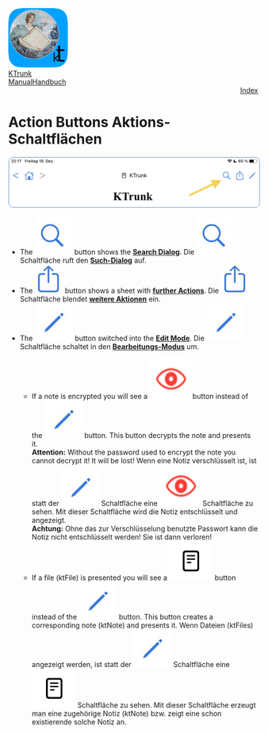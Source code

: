 <div class="hGrid">
  <div class="grid-1">
    <a href="./../index.html"><img src="./../logo120.png"></a>
  </div>
  <div class="grid-2">
    <div class="gridTitle"><a href="./../index.html">KTrunk</a></div>
    <div class="gridTitle"><a href="./../Manual.html"><span class="en">Manual</span><span class="de">Handbuch</span></a></div>
    <div class="gridDescription" style="text-align: right;"><a href="Index.html">Index</a></div>
  </div>
<div class="gridBreak"></div>
</div>



<h1>
  <span class="en">Action Buttons</span>
  <span class="de">Aktions-Schaltflächen</span>
</h1>
<img src="ActionButtons.jpg" style="border: 2px solid #B0C4DE; border-radius: 10px;">
<ul>
  <li>
    <span class="en">The <img src="buttons/search.jpg" class="inLineImg"> button shows the <b><a href="SearchDialog.html">Search Dialog</a></b>.</span>
    <span class="de">Die <img src="buttons/search.jpg" class="inLineImg"> Schaltfläche ruft den <b><a href="SearchDialog.html">Such-Dialog</a></b> auf.</span>
  </li>
  <li>
    <span class="en">The <img src="buttons/actions.jpg" class="inLineImg"> button shows a sheet with <b><a href="FurtherActions.html">further Actions</a></b>.</span>
    <span class="de">Die <img src="buttons/actions.jpg" class="inLineImg"> Schaltfläche blendet <b><a href="FurtherActions.html">weitere Aktionen</a></b> ein.</span>
  </li>
  <li>
    <span class="en">The <img src="buttons/edit.jpg" class="inLineImg"> button switched into the <b><a href="EditMode.html">Edit Mode</a></b>.</span>
    <span class="de">Die <img src="buttons/edit.jpg" class="inLineImg"> Schaltfläche schaltet in den <b><a href="EditMode.html">Bearbeitungs-Modus</a></b> um.</span>
  </li>
  <ul>
     <li>
        <span class="en">If a note is encrypted you will see a <img src="buttons/eyeDecrypt.jpg" class="inLineImg"> button instead of the <img src="buttons/edit.jpg" class="inLineImg"> button. This button decrypts the note and presents it.<br><b>Attention:</b> Without the password used to encrypt the note you cannot decrypt it! It will be lost!</span>
         <span class="de">Wenn eine Notiz verschlüsselt ist, ist statt der <img src="buttons/edit.jpg" class="inLineImg"> Schaltfläche eine <img src="buttons/eyeDecrypt.jpg" class="inLineImg"> Schaltfläche zu sehen. Mit dieser Schaltfläche wird die Notiz entschlüsselt und angezeigt.<br><b>Achtung:</b> Ohne das zur Verschlüsselung benutzte Passwort kann die Notiz nicht entschlüsselt werden! Sie ist dann verloren!</span>
    </li>
     <li>
        <span class="en">If a file (ktFile) is presented you will see a <img src="buttons/note.jpg" class="inLineImg"> button instead of the <img src="buttons/edit.jpg" class="inLineImg"> button. This button creates a corresponding note (ktNote) and presents it.</span>
         <span class="de">Wenn Dateien (ktFiles) angezeigt werden, ist statt der <img src="buttons/edit.jpg" class="inLineImg"> Schaltfläche eine <img src="buttons/note.jpg" class="inLineImg"> Schaltfläche zu sehen. Mit dieser Schaltfläche erzeugt man eine zugehörige Notiz (ktNote) bzw. zeigt eine schon existierende solche Notiz an.</span>
    </li>
  </ul>
</ul>
